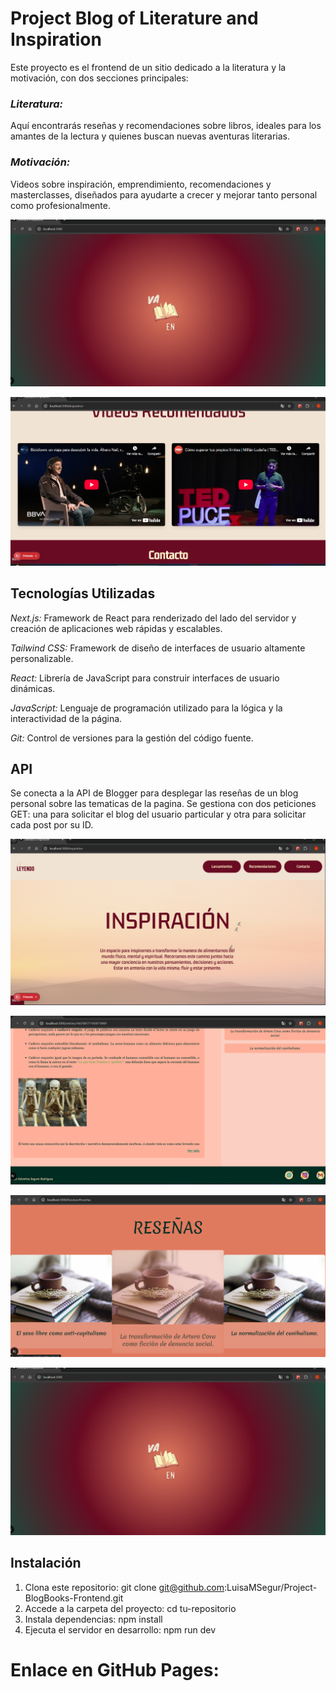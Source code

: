 # Project Blog of Literature and Inspiration

Este proyecto es el frontend de un sitio dedicado a la literatura y la motivación, con dos secciones principales:

### _Literatura:_ 

Aquí encontrarás reseñas y recomendaciones sobre libros, ideales para los amantes de la lectura y quienes buscan nuevas aventuras literarias.

### _Motivación:_ 

Videos sobre inspiración, emprendimiento, recomendaciones y masterclasses, diseñados para ayudarte a crecer y mejorar tanto personal como profesionalmente.

![alt text](<public/images/Captura de pantalla 2025-04-10 181227.png>)

![alt text](<public/images/Captura de pantalla 2025-04-10 181408.png>)


## Tecnologías Utilizadas

_Next.js:_ Framework de React para renderizado del lado del servidor y creación de aplicaciones web rápidas y escalables.

_Tailwind CSS:_ Framework de diseño de interfaces de usuario altamente personalizable.

_React:_ Librería de JavaScript para construir interfaces de usuario dinámicas.

_JavaScript:_ Lenguaje de programación utilizado para la lógica y la interactividad de la página.

_Git:_ Control de versiones para la gestión del código fuente.

## API

Se conecta a la API de Blogger para desplegar las reseñas de un blog personal sobre las tematicas de la pagina. Se gestiona con dos peticiones GET:
una para solicitar el blog del usuario particular y otra para solicitar cada post por su ID.

![alt text](<public/images/Captura de pantalla 2025-04-10 181355.png>)

![alt text](<public/images/Captura de pantalla 2025-04-10 181326.png>)

![alt text](<public/images/Captura de pantalla 2025-04-10 181259.png>)

![alt text](<public/images/Captura de pantalla 2025-04-10 181227.png>)

## Instalación

1. Clona este repositorio: git clone git@github.com:LuisaMSegur/Project-BlogBooks-Frontend.git
2. Accede a la carpeta del proyecto: cd tu-repositorio
3. Instala dependencias: npm install
4. Ejecuta el servidor en desarrollo: npm run dev


# Enlace en GitHub Pages: 

